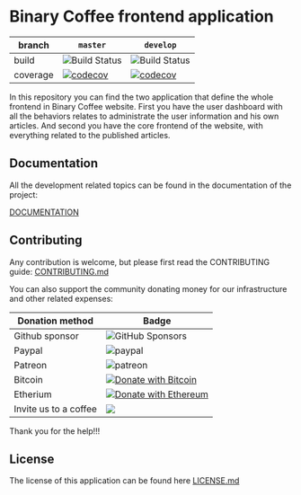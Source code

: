 # Binary Coffee frontend application

|branch|`master`|`develop`|
|---|---|---|
|build|![Build Status](https://github.com/binary-coffee-dev/dcs-frontend/actions/workflows/deployment.yml/badge.svg?branch=master)|![Build Status](https://github.com/binary-coffee-dev/dcs-frontend/actions/workflows/deployment.yml/badge.svg?branch=develop)|
|coverage|[![codecov](https://codecov.io/gh/binary-coffee-dev/dcs-frontend/branch/master/graph/badge.svg?token=IXyUgJL6DY)](https://codecov.io/gh/binary-coffee-dev/dcs-frontend)|[![codecov](https://codecov.io/gh/binary-coffee-dev/dcs-frontend/branch/develop/graph/badge.svg?token=IXyUgJL6DY)](https://codecov.io/gh/binary-coffee-dev/dcs-frontend)|

In this repository you can find the two application that define the whole frontend in Binary Coffee website.
First you have the user dashboard with all the behaviors relates to administrate the user information and his own articles.
And second you have the core frontend of the website, with everything related to the published articles.

## Documentation

All the development related topics can be found in the documentation of the project:

[DOCUMENTATION](./doc/doc.md)

## Contributing

Any contribution is welcome, but please first read the CONTRIBUTING guide: [CONTRIBUTING.md](./CONTRIBUTING.md)

You can also support the community donating money for our infrastructure and other related expenses:

|Donation method|Badge|
|-------------|----|
|Github sponsor|![GitHub Sponsors](https://img.shields.io/github/sponsors/binary-coffee-dev?style=for-the-badge&color=success)|
|Paypal|![paypal](https://img.shields.io/badge/paypal-donate-success?style=for-the-badge&logo=paypal&link=https%3A%2F%2Fwww.paypal.com%2Fdonate%3Fhosted_button_id%3D66HG7ANLYHYZ4)|
|Patreon|![patreon](https://img.shields.io/badge/patreon-join-success?style=for-the-badge&logo=patreon&link=https%3A%2F%2Fwww.patreon.com%2FbePatron%3Fu%3D62897845)|
|Bitcoin|[![Donate with Bitcoin](https://en.cryptobadges.io/badge/big/bc1q3vszxqvms8snh72qdp8a20v79n4c838zw0n9jg)](https://en.cryptobadges.io/donate/bc1q3vszxqvms8snh72qdp8a20v79n4c838zw0n9jg)|
|Etherium|[![Donate with Ethereum](https://en.cryptobadges.io/badge/big/0x2f2EB4006Bb9b5fd20369691103B97fA13980a58)](https://en.cryptobadges.io/donate/0x2f2EB4006Bb9b5fd20369691103B97fA13980a58)|
|Invite us to a coffee|[![](https://cdn.buymeacoffee.com/buttons/arial-green.png)](https://www.buymeacoffee.com/binarycoffee)|

Thank you for the help!!!

## License

The license of this application can be found here [LICENSE.md](./LICENSE.md)

